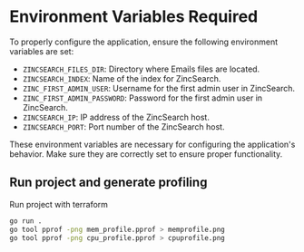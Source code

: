 # Environment Variables Required

To properly configure the application, ensure the following environment variables are set:

- `ZINCSEARCH_FILES_DIR`: Directory where Emails files are located.
- `ZINCSEARCH_INDEX`: Name of the index for ZincSearch.
- `ZINC_FIRST_ADMIN_USER`: Username for the first admin user in ZincSearch.
- `ZINC_FIRST_ADMIN_PASSWORD`: Password for the first admin user in ZincSearch.
- `ZINCSEARCH_IP`: IP address of the ZincSearch host.
- `ZINCSEARCH_PORT`: Port number of the ZincSearch host.

These environment variables are necessary for configuring the application's behavior. Make sure they are correctly set to ensure proper functionality.

## Run project and generate profiling

Run project with terraform

```bash
go run .
go tool pprof -png mem_profile.pprof > memprofile.png
go tool pprof -png cpu_profile.pprof > cpuprofile.png
```